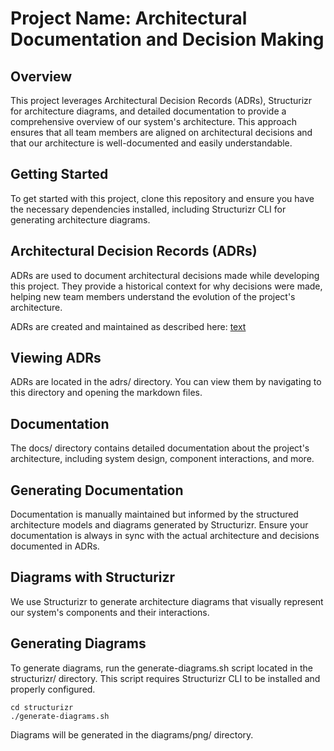 # Project Name: Architectural Documentation and Decision Making

## Overview

This project leverages Architectural Decision Records (ADRs), Structurizr for architecture diagrams, and detailed documentation to provide a comprehensive overview of our system's architecture. This approach ensures that all team members are aligned on architectural decisions and that our architecture is well-documented and easily understandable.

## Getting Started

To get started with this project, clone this repository and ensure you have the necessary dependencies installed, including Structurizr CLI for generating architecture diagrams.


## Architectural Decision Records (ADRs)

ADRs are used to document architectural decisions made while developing this project. They provide a historical context for why decisions were made, helping new team members understand the evolution of the project's architecture.

ADRs are created and maintained as described here: [text](https://www.cognitect.com/blog/2011/11/15/documenting-architecture-decisions)

## Viewing ADRs
ADRs are located in the adrs/ directory. You can view them by navigating to this directory and opening the markdown files.

## Documentation
The docs/ directory contains detailed documentation about the project's architecture, including system design, component interactions, and more.

## Generating Documentation
Documentation is manually maintained but informed by the structured architecture models and diagrams generated by Structurizr. Ensure your documentation is always in sync with the actual architecture and decisions documented in ADRs.


## Diagrams with Structurizr
We use Structurizr to generate architecture diagrams that visually represent our system's components and their interactions.

## Generating Diagrams
To generate diagrams, run the generate-diagrams.sh script located in the structurizr/ directory. This script requires Structurizr CLI to be installed and properly configured.

``` 
cd structurizr
./generate-diagrams.sh
```
Diagrams will be generated in the diagrams/png/ directory.